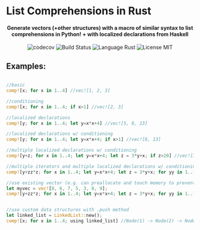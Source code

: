 
<h1> List Comprehensions in Rust </h1>
<h4 style="text-align: center"> Generate vectors (+other structures) with a macro of similar syntax to list comprehensions in Python! + with localized declarations from Haskell </h4>
<div style="width: 100%" align="center">
<img alt="codecov" src="https://codecov.io/gh/CircArgs/rust_list_comprehension/branch/master/graph/badge.svg)](https://codecov.io/gh/CircArgs/rust_list_comprehension">
<img alt="Build Status" src="https://github.com/CircArgs/rust_list_comprehension/workflows/test/badge.svg">
<img alt="Language Rust" src="https://img.shields.io/badge/language-Rust-orange">
<img alt="License MIT" src="https://img.shields.io/badge/license-MIT-green">
</div>


## Examples:

```rust

//basic
comp![x; for x in 1..4] //vec![1, 2, 3]

//conditioning
comp![x; for x in 1..4; if x>1] //vec![2, 3]

//localized declarations
comp![y; for x in 1..4; let y=x*x+4] //vec![5, 8, 13]

//localized declarations w/ conditioning
comp![y; for x in 1..4; let y=x*x+4; if x>1] //vec![8, 13]

//multiple localized declarations w/ conditioning
comp![y+z; for x in 1..4; let y=x*x+4; let z = 3*y+x; if z>20] //vec![34, 55]

//multiple iterators and multiple localized declarations w/ conditioning
comp![y+zz*z; for x in 1..4; let y=x*x+4; let z = 3*y+x; for yy in 1..10; let zz= yy+1; if yy<3 && x>1] //vec![60, 86, 97, 139]

//use existing vector (e.g. can preallocate and touch memory to prevent any reallocation if you know the size of the final vector beforehand)
let myvec = vec![8, 6, 7, 5, 3, 0, 9];
comp![y+zz*z; for x in 1..4; let y=x*x+4; let z = 3*y+x; for yy in 1..10; let zz= yy+1; if yy<3 && x>1; using myvec] //vec![8, 6, 7, 5, 3, 0, 9, 60, 86, 97, 139]


//use custom data structures with .push method
let linked_list = LinkedList::new();
comp![x; for x in 1..4; using linked_list] //Node(1) -> Node(2) -> Node(3)
```
